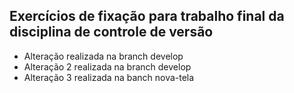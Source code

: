 ## Exercícios de fixação para trabalho final da disciplina de controle de versão

- Alteração realizada na branch develop
- Alteração 2 realizada na branch develop
- Alteração 3 realizada na banch nova-tela